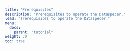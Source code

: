 ```yaml
---
title: "Prerequisites"
description: "Prerequisites to operate the Dataspecer."
lead: "Prerequisites to operate the Dataspecer."
menu:
  docs:
    parent: "tutorial"
weight: 30
toc: true
---
```



